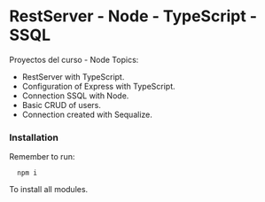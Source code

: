 # RestServer - Node - TypeScript - SSQL 
Proyectos del curso - Node
Topics:
  - RestServer with TypeScript.
  - Configuration of Express with TypeScript.
  - Connection SSQL with Node.
  - Basic CRUD of users.
  - Connection created with Sequalize.

### Installation
Remember to run:

```
  npm i
```
To install all modules.
